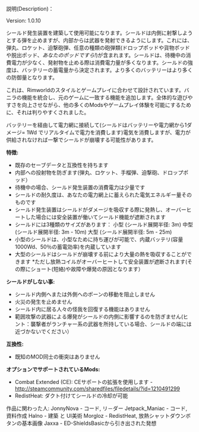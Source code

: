 説明(Description)：

Version: 1.0.10

シールド発生装置を建築して使用可能になります。シールドは内側に射撃しようとする弾を止めますが、内部からは武器を発射できるようにします。これには、弾丸、ロケット、迫撃砲弾、任意の種類の砲弾類(ドロップポッドや貨物ポッドや脱出ポッド、*あなたのポッドですら!*)が含まれます。シールドは、待機中の消費電力が少なく、発射物を止める際は消費電力量が多くなります。シールドの強度は、バッテリーの蓄電量から決定されます。より多くのバッテリーはより多くの防御量となります。

これは、Rimworldのスタイルとゲームプレイに合わせて設計されています。バニラの機能を統合し、元のゲームに一致する機能を追加します。全体的な遊びやすさを向上させながら、他の多くのModsやゲームプレイ体験を可能にするために、それは判りやすくされました。

バッテリーを経由して電力網に接続して(シールドはバッテリーや電力網から1ダメージ= 1Wd でリアルタイムで電力を消費します)電気を消費しますが、電力が供給されなければ一撃でシールドが崩壊する可能性があります。

**特徴:**
- 既存のセーブデータと互換性を持ちます
- 内部への投射物を防ぎます(弾丸、ロケット、手榴弾、迫撃砲、ドロップポッド）
- 待機中の場合、シールド発生装置の消費電力は少量です
- シールドの耐久度は、あなたの電力網上に蓄えられた電気エネルギー量そのものです
- シールド発生装置はシールドがダメージを吸収する際に発熱し、オーバーヒートした場合には安全装置が働いてシールド機能が遮断されます
- シールドには3種類のサイズがあります：
小型 (シールド展開半径: 3m)
中型 (シールド展開半径: 3m - 10m)
大型 (シールド展開半径: 5m - 25m)
- 小型のシールドは、小型なために持ち運びが可能で、内蔵バッテリ(容量1000Wd、50％の蓄電効率)を内蔵しています
- 大型のシールドはシールドが崩壊する前により大量の熱を吸収することができます
*ただし放熱コイルがオーバーヒートして安全装置が遮断されます(その際にショート(短絡)や故障や爆発の原因となります）

**シールドがしない事:**
- シールド内側へまたは外側へのポーンの移動を阻止しません
- 火災の発生を止めません
- シールド内に居る人々の怪我を回復する機能はありません
- 範囲攻撃の武器による爆発がシールドの内側に影響するのを防ぎません(ヒント：襲撃者がランチャー系の武器を所持している場合、シールドの端には近づかないでください）

**互換性:**
- 既知のMOD同士の衝突はありません

**オプションでサポートされているMods:**
- Combat Extended (CE): CEサポートの拡張を使用します - http://steamcommunity.com/sharedfiles/filedetails/?id=1210491299
- RedistHeat: ダクト付けてシールドの冷却が可能

作品に関わった人:
JonnyNova - コード, リ－ダー
Jetpack_Maniac - コード, 資料作成
Halno - 建築 と UI美術
Morgloz - RedistHeat, 放熱シャットダウンボタンの基本画像
Jaxxa - ED-ShieldsBasicから引き出された発想
